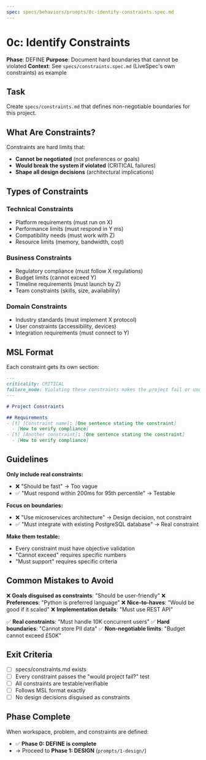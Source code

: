 ```yaml
---
spec: specs/behaviors/prompts/0c-identify-constraints.spec.md
---
```


# 0c: Identify Constraints

**Phase**: DEFINE
**Purpose**: Document hard boundaries that cannot be violated
**Context**: See `specs/constraints.spec.md` (LiveSpec's own constraints) as example

## Task

Create `specs/constraints.md` that defines non-negotiable boundaries for this project.

## What Are Constraints?

Constraints are hard limits that:
- **Cannot be negotiated** (not preferences or goals)
- **Would break the system if violated** (CRITICAL failures)
- **Shape all design decisions** (architectural implications)

## Types of Constraints

### Technical Constraints
- Platform requirements (must run on X)
- Performance limits (must respond in Y ms)
- Compatibility needs (must work with Z)
- Resource limits (memory, bandwidth, cost)

### Business Constraints
- Regulatory compliance (must follow X regulations)
- Budget limits (cannot exceed Y)
- Timeline requirements (must launch by Z)
- Team constraints (skills, size, availability)

### Domain Constraints
- Industry standards (must implement X protocol)
- User constraints (accessibility, devices)
- Integration requirements (must connect to Y)

## MSL Format

Each constraint gets its own section:

```markdown
---
criticality: CRITICAL
failure_mode: Violating these constraints makes the project fail or unusable
---

# Project Constraints

## Requirements
- [!] [Constraint name]: [One sentence stating the constraint]
  - [How to verify compliance]
- [!] [Another constraint]: [One sentence stating the constraint]
  - [How to verify compliance]
```

## Guidelines

**Only include real constraints:**
- ❌ "Should be fast" → Too vague
- ✅ "Must respond within 200ms for 95th percentile" → Testable

**Focus on boundaries:**
- ❌ "Use microservices architecture" → Design decision, not constraint
- ✅ "Must integrate with existing PostgreSQL database" → Real constraint

**Make them testable:**
- Every constraint must have objective validation
- "Cannot exceed" requires specific numbers
- "Must support" requires specific criteria

## Common Mistakes to Avoid

❌ **Goals disguised as constraints**: "Should be user-friendly"
❌ **Preferences**: "Python is preferred language"
❌ **Nice-to-haves**: "Would be good if it scaled"
❌ **Implementation details**: "Must use REST API"

✅ **Real constraints**: "Must handle 10K concurrent users"
✅ **Hard boundaries**: "Cannot store PII data"
✅ **Non-negotiable limits**: "Budget cannot exceed £50K"

## Exit Criteria

- [ ] specs/constraints.md exists
- [ ] Every constraint passes the "would project fail?" test
- [ ] All constraints are testable/verifiable
- [ ] Follows MSL format exactly
- [ ] No design decisions disguised as constraints

## Phase Complete

When workspace, problem, and constraints are defined:
- ✅ **Phase 0: DEFINE is complete**
- → Proceed to **Phase 1: DESIGN** (`prompts/1-design/`)
